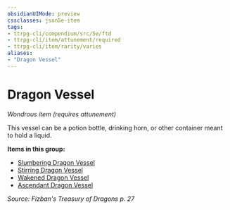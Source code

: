 ```yaml
---
obsidianUIMode: preview
cssclasses: json5e-item
tags:
- ttrpg-cli/compendium/src/5e/ftd
- ttrpg-cli/item/attunement/required
- ttrpg-cli/item/rarity/varies
aliases: 
- "Dragon Vessel"
---
```

# Dragon Vessel
*Wondrous item (requires attunement)*  


This vessel can be a potion bottle, drinking horn, or other container meant to hold a liquid.

**Items in this group:**

- [Slumbering Dragon Vessel](slumbering-dragon-vessel-ftd.md)
- [Stirring Dragon Vessel](stirring-dragon-vessel-ftd.md)
- [Wakened Dragon Vessel](wakened-dragon-vessel-ftd.md)
- [Ascendant Dragon Vessel](ascendant-dragon-vessel-ftd.md)

*Source: Fizban's Treasury of Dragons p. 27*